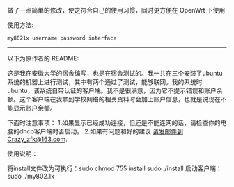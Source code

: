 做了一点简单的修改，使之符合自己的使用习惯，同时更方便在 OpenWrt 下使用

使用方法: 

```
my8021x username password interface
```

-----------------------------------------------------------------------------------------
以下为原作者的 README:

这是我在安徽大学的宿舍编写，也是在宿舍测试的。我一共在三个安装了ubuntu系统的机器上进行测试，其中有两个通过了测试，能够联网。我的系统时ubuntu，该系统自带认证的客户端。我不是很满意，因为它不提示错误和账户余额。这个客户端在我拿到学校网络的相关资料时会加上账户信息，也就是说现在不能显示账户余额。

下面时注意事项：
1.如果显示已经成功连接，但还是不能连网的话，请检查你的电脑的dhcp客户端时否启动。
2.如果有问题和好的建议 请发邮件到Crazy_zfk@163.com.

使用说明：

将install文件改为可执行：sudo chmod 755 install 
                         sudo ./install
启动客户端：sudo ./my802.1x
